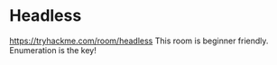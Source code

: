 # Headless
https://tryhackme.com/room/headless This room is beginner friendly. Enumeration is the key!
